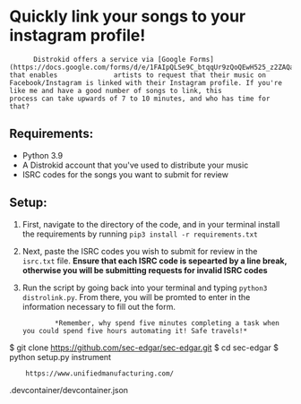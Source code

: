# Quickly link your songs to your instagram profile!

          Distrokid offers a service via [Google Forms](https://docs.google.com/forms/d/e/1FAIpQLSe9C_btqqUr9zQoQEwH525_z2ZAQazP5wU4ysTCyNo0KXmu9g/viewform) that enables              artists to request that their music on Facebook/Instagram is linked with their Instagram profile. If you're like me and have a good number of songs to link, this           process can take upwards of 7 to 10 minutes, and who has time for that?  

## Requirements:
- Python 3.9
- A Distrokid account that you've used to distribute your music
- ISRC codes for the songs you want to submit for review

## Setup:
1. First, navigate to the directory of the code, and in your terminal install the requirements by running ` pip3 install -r requirements.txt `
2. Next, paste the ISRC codes you wish to submit for review in the `isrc.txt` file. **Ensure that each ISRC code is sepearted by a line break, otherwise you will be submitting requests for invalid ISRC codes**
3. Run the script by going back into your terminal and typing ` python3 distrolink.py `. From there, you will be promted to enter in the information necessary to fill out the form.

               *Remember, why spend five minutes completing a task when you could spend five hours automating it! Safe travels!*
$ git clone https://github.com/sec-edgar/sec-edgar.git
$ cd sec-edgar
$ python setup.py instrument

        https://www.unifiedmanufacturing.com/
.devcontainer/devcontainer.json
